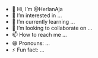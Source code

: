 - 👋 Hi, I’m @HerlanAja
- 👀 I’m interested in ...
- 🌱 I’m currently learning ...
- 💞️ I’m looking to collaborate on ...
- 📫 How to reach me ...
- 😄 Pronouns: ...
- ⚡ Fun fact: ...

<!---
HerlanAja/HerlanAja is a ✨ special ✨ repository because its `README.md` (this file) appears on your GitHub profile.
You can click the Preview link to take a look at your changes.
--->
